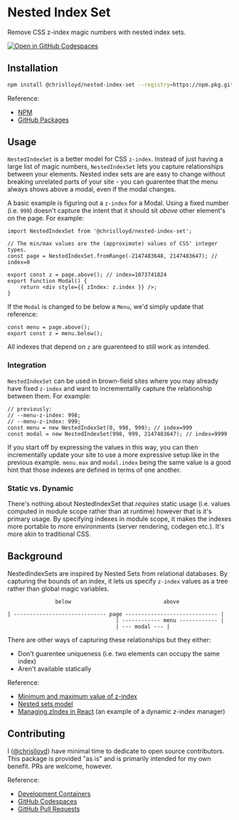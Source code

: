 # Nested Index Set
Remove CSS z-index magic numbers with nested index sets.

[![Open in GitHub Codespaces](https://github.com/codespaces/badge.svg)](https://github.com/codespaces/new?hide_repo_select=true&ref=main&repo=584865046)

## Installation

```sh
npm install @chrislloyd/nested-index-set --registry=https://npm.pkg.github.com
```

Reference:
* [NPM](https://docs.npmjs.com)
* [GitHub Packages](https://docs.github.com/packages)

## Usage

`NestedIndexSet` is a better model for CSS `z-index`. Instead of just having a large list of magic numbers, `NestedIndexSet` lets you capture relationships between your elements. Nested index sets are are easy to change without breaking unrelated parts of your site - you can guarentee that the menu always shows above a modal, even if the modal changes.

A basic example is figuring out a `z-index` for a Modal. Using a fixed number (i.e. `999`) doesn't capture the intent that it should sit _above_ other element's on the page. For example:

```tsx
import NestedIndexSet from '@chrislloyd/nested-index-set';

// The min/max values are the (approximate) values of CSS' integer types.
const page = NestedIndexSet.fromRange(-2147483648, 2147483647); // index=0

export const z = page.above(); // index=1073741824
export function Modal() {
    return <div style={{ zIndex: z.index }} />;
}
```

If the `Modal` is changed to be below a `Menu`, we'd simply update that reference:

```tsx
const menu = page.above();
export const z = menu.below();
```

All indexes that depend on `z` are guarenteed to still work as intended.

### Integration

`NestedIndexSet` can be used in brown-field sites where you may already have fixed `z-index` and want to incrementallly capture the relationship between them. For example:

```tsx
// previously:
// --menu-z-index: 998;
// --menu-z-index: 999;
const menu = new NestedIndexSet(0, 998, 999); // index=999
const modal = new NestedIndexSet(998, 999, 2147483647); // index=9999
```

If you start off by expressing the values in this way, you can then incrementally update your site to use a more expressive setup like in the previous example. `menu.max` and `modal.index` being the same value is a good hint that those indexes are defined in terms of one another.

### Static vs. Dynamic

There's nothing about NestedIndexSet that _requires_ static usage (i.e. values computed in module scope rather than at runtime) however that is it's primary usage. By specifying indexes in module scope, it makes the indexes more portable to more environments (server rendering, codegen etc.). It's more akin to traditional CSS.

## Background

NestedIndexSets are inspired by Nested Sets from relational databases. By capturing the bounds of an index, it lets us specify `z-index` values as a tree rather than global magic variables.

```
               below                             above

| ----------------------------- page ----------------------------- |
                                  | ------------ menu ------------ | 
                                  | --- modal --- |
```

There are other ways of capturing these relationships but they either:

* Don't guarentee uniqueness (i.e. two elements can occupy the same index)
* Aren't available statically

Reference:
* [Minimum and maximum value of z-index](https://stackoverflow.com/questions/491052/minimum-and-maximum-value-of-z-index)
* [Nested sets model](https://en.wikipedia.org/wiki/Nested_set_model)
* [Managing zIndex in React](https://medium.com/@AsTexKG/managing-zindex-in-react-248f96eb1970) (an example of a dynamic z-index manager)

## Contributing

I ([@chrislloyd](mailto:chris@chrislloyd.net)) have minimal time to dedicate to open source contributors. This package is provided "as is" and is primarily intended for my own benefit. PRs are welcome, however.

Reference:
* [Development Containers](https://containers.dev)
* [GitHub Codespaces](https://docs.github.com/codespaces)
* [GitHub Pull Requests](https://docs.github.com/pull-requests)
